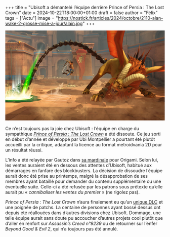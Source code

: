 +++
title = "Ubisoft a démantelé l’équipe derrière ‌Prince of Persia : The Lost Crown"
date = 2024-10-22T18:00:00+01:00
draft = false
author = "Félix"
tags = ["Actu"]
image = "https://nostick.fr/articles/2024/octobre/2110-alan-wake-2-grosse-mise-a-jour/alain.jpg"
+++

![PoP The Lost Crown](popo.jpg "") 

Ce n’est toujours pas la joie chez Ubisoft : l’équipe en charge du sympathique *‌[Prince of Persia : The Lost Crown](https://store.steampowered.com/app/2751000/Prince_of_Persia_The_Lost_Crown/)* a été dissoute. Ce jeu sorti en début d’année et développé par Ubi Montpellier a pourtant été plutôt accueilli par la critique, adaptant la licence au format metroidvania 2D pour un résultat réussi.

L’info a été relayée par Gautoz dans [sa mardinale](https://www.youtube.com/watch?v=8HgkIyq0emY&t=1411s) pour Origami. Selon lui, les ventes auraient été en dessous des attentes d’Ubisoft, habitué aux démarrages en fanfare des blockbusters. La décision de dissoudre l’équipe aurait donc été prise au printemps, malgré la désapprobation de ses membres ayant bataillé pour demander du contenu supplémentaire ou une éventuelle suite. Celle-ci a été refusée par les patrons sous prétexte qu’elle aurait pu « *cannibaliser les ventes du premier* » (ne rigolez pas). 

*‌Prince of Persia : The Lost Crown* n’aura finalement eu qu’un [unique DLC](https://store.steampowered.com/dlc/2751000/Prince_of_Persia_The_Lost_Crown/) et une poignée de patchs. La centaine de personnes ayant bossé dessus ont depuis été réallouées dans d’autres divisions chez Ubisoft. Dommage, une telle équipe aurait sans doute pu accoucher d’autres projets cool plutôt que d’aller en renfort sur *Assassin’s Creed n°9239* ou de retourner sur l’enfer *Beyond Good & Evil 2*, qui n’a toujours pas été annulé.